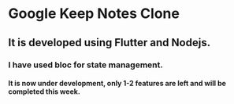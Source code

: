 # Google Keep Notes Clone

## It is developed using Flutter and Nodejs.

### I have used bloc for state management.

#### It is now under development, only 1-2 features are left and will be completed this week.

